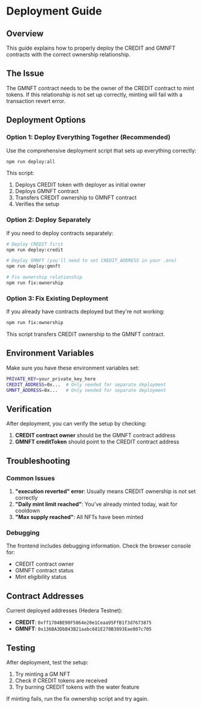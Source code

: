 # Deployment Guide

## Overview

This guide explains how to properly deploy the CREDIT and GMNFT contracts with the correct ownership relationship.

## The Issue

The GMNFT contract needs to be the owner of the CREDIT contract to mint tokens. If this relationship is not set up correctly, minting will fail with a transaction revert error.

## Deployment Options

### Option 1: Deploy Everything Together (Recommended)

Use the comprehensive deployment script that sets up everything correctly:

```bash
npm run deploy:all
```

This script:
1. Deploys CREDIT token with deployer as initial owner
2. Deploys GMNFT contract
3. Transfers CREDIT ownership to GMNFT contract
4. Verifies the setup

### Option 2: Deploy Separately

If you need to deploy contracts separately:

```bash
# Deploy CREDIT first
npm run deploy:credit

# Deploy GMNFT (you'll need to set CREDIT_ADDRESS in your .env)
npm run deploy:gmnft

# Fix ownership relationship
npm run fix:ownership
```

### Option 3: Fix Existing Deployment

If you already have contracts deployed but they're not working:

```bash
npm run fix:ownership
```

This script transfers CREDIT ownership to the GMNFT contract.

## Environment Variables

Make sure you have these environment variables set:

```bash
PRIVATE_KEY=your_private_key_here
CREDIT_ADDRESS=0x...  # Only needed for separate deployment
GMNFT_ADDRESS=0x...   # Only needed for separate deployment
```

## Verification

After deployment, you can verify the setup by checking:

1. **CREDIT contract owner** should be the GMNFT contract address
2. **GMNFT creditToken** should point to the CREDIT contract address

## Troubleshooting

### Common Issues

1. **"execution reverted" error**: Usually means CREDIT ownership is not set correctly
2. **"Daily mint limit reached"**: You've already minted today, wait for cooldown
3. **"Max supply reached"**: All NFTs have been minted

### Debugging

The frontend includes debugging information. Check the browser console for:
- CREDIT contract owner
- GMNFT contract status
- Mint eligibility status

## Contract Addresses

Current deployed addresses (Hedera Testnet):
- **CREDIT**: `0xff1704BE90F5864e20e1Ceaa95FfB1f3d7673875`
- **GMNFT**: `0x136BA3DbB43B21aabc681E270B3893Eae807c705`

## Testing

After deployment, test the setup:

1. Try minting a GM NFT
2. Check if CREDIT tokens are received
3. Try burning CREDIT tokens with the water feature

If minting fails, run the fix ownership script and try again. 